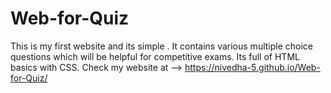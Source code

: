 # Web-for-Quiz
This is my first website and its simple . It contains various multiple choice questions which will be helpful for competitive exams. 
Its full of HTML  basics with CSS.
Check my website at --> https://nivedha-5.github.io/Web-for-Quiz/ 
